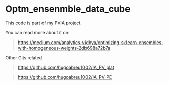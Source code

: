 # Optm_ensenmble_data_cube

This code is part of my PVIA project.

You can read more about it on:

> https://medium.com/analytics-vidhya/optimizing-sklearn-ensembles-with-homogeneous-weights-2db698a72b7a

Other Gits related

> https://github.com/hugoabreu1002/IA_PV_plat

> https://github.com/hugoabreu1002/IA_PV-PE
